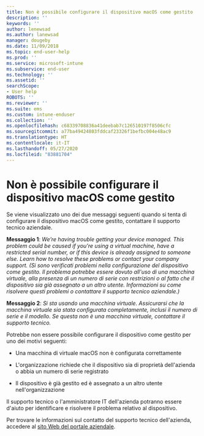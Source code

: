 ```yaml
---
title: Non è possibile configurare il dispositivo macOS come gestito
description: ''
keywords: ''
author: lenewsad
ms.author: lanewsad
manager: dougeby
ms.date: 11/09/2018
ms.topic: end-user-help
ms.prod: ''
ms.service: microsoft-intune
ms.subservice: end-user
ms.technology: ''
ms.assetid: ''
searchScope:
- User help
ROBOTS: ''
ms.reviewer: ''
ms.suite: ems
ms.custom: intune-enduser
ms.collection: ''
ms.openlocfilehash: c68339708836a41deebab7c126510197f8506cfc
ms.sourcegitcommit: a77ba49424803fddcaf23326f1befbc004e48ac9
ms.translationtype: HT
ms.contentlocale: it-IT
ms.lasthandoff: 05/27/2020
ms.locfileid: "83881704"
---
```

# <a name="unable-to-get-macos-device-managed"></a>Non è possibile configurare il dispositivo macOS come gestito

Se viene visualizzato uno dei due messaggi seguenti quando si tenta di configurare il dispositivo macOS come gestito, contattare il supporto tecnico aziendale.

**Messaggio 1**: *We’re having trouble getting your device managed. This problem could be caused if you're using a virtual machine, have a restricted serial number, or if this device is already assigned to someone else. Learn how to resolve these problems or contact your company support. (Si sono verificati problemi nella configurazione del dispositivo come gestito. Il problema potrebbe essere dovuto all'uso di una macchina virtuale, alla presenza di un numero di serie con restrizioni o al fatto che il dispositivo sia già assegnato a un altro utente. Informazioni su come risolvere questi problemi o contattare il supporto tecnico aziendale.)*

**Messaggio 2**: *Si sta usando una macchina virtuale. Assicurarsi che la macchina virtuale sia stata configurata completamente, inclusi il numero di serie e il modello. Se questa non è una macchina virtuale, contattare il supporto tecnico.*  

Potrebbe non essere possibile configurare il dispositivo come gestito per uno dei motivi seguenti: 

* Una macchina di virtuale macOS non è configurata correttamente   

* L'organizzazione richiede che il dispositivo sia di proprietà dell'azienda o abbia un numero di serie registrato   

* Il dispositivo è già gestito ed è assegnato a un altro utente nell'organizzazione  

Il supporto tecnico o l'amministratore IT dell'azienda potranno essere d'aiuto per identificare e risolvere il problema relativo al dispositivo.  

Per trovare le informazioni sul contatto del supporto tecnico dell'azienda, accedere al [sito Web del portale aziendale](https://go.microsoft.com/fwlink/?linkid=2010980).
